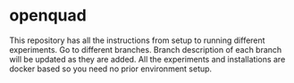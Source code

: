 # openquad
This repository has all the instructions from setup to running different experiments. Go to different branches. Branch description of each branch will be updated as they are added. All the experiments and installations are docker based so you need no prior environment setup. 
